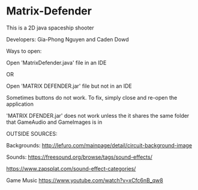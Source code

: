 # Matrix-Defender

This is a 2D java spaceship shooter

Developers: Gia-Phong Nguyen and Caden Dowd

Ways to open:

Open 'MatrixDefender.java' file in an IDE

OR

Open 'MATRIX DEFENDER.jar' file but not in an IDE

Sometimes buttons do not work. To fix, simply close and re-open the application

'MATRIX DFENDER.jar' does not work unless the it shares the same folder that GameAudio and GameImages is in

OUTSIDE SOURCES:

Backgrounds:
http://lefuro.com/mainpage/detail/circuit-background-image

Sounds:
https://freesound.org/browse/tags/sound-effects/

https://www.zapsplat.com/sound-effect-categories/

Game Music
https://www.youtube.com/watch?v=xCfc6nB_qw8
